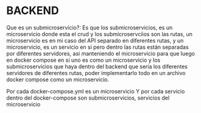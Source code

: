 # BACKEND

Que es un submicroservicio?:
Es que los submicroservicios, es un microservicio donde esta el crud y los submicroservciios son las rutas, un microservicio es en mi caso del API separado en diferentes rutas, y un microservicio, es un servicio en si pero dentro las rutas están separadas por diferentes servidores, asi manteniendo el microservicio para que luego en docker compose en si uno es como un microservicio y los submicroservicios que haya dentro del backend que seria los diferentes servidores de diferentes rutas, poder implementarlo todo en un archivo docker compose como un microservicio.

Por cada docker-compose.yml es un microservicio
Y por cada servicio dentro del docker-compose son submicroservicios, servicios del microservicio